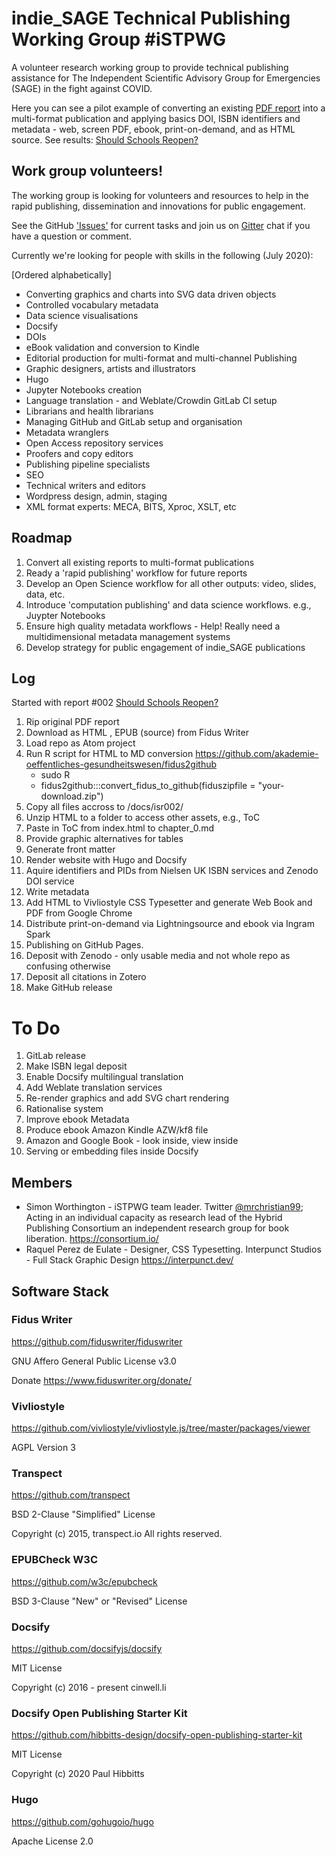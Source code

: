 # indie_SAGE Technical Publishing Working Group #iSTPWG

A volunteer research working group to provide technical publishing assistance for The Independent Scientific Advisory Group for Emergencies (SAGE) in the fight against COVID.

Here you can see a pilot example of converting an existing [PDF report](https://www.independentsage.org/wp-content/uploads/2020/05/Independent-Sage-Brief-Report-on-Schools.pdf) into a multi-format publication and applying basics DOI, ISBN identifiers and metadata - web, screen PDF, ebook, print-on-demand, and as HTML source. See results: [Should Schools Reopen?](https://independent-sage.github.io/Should-Schools-Reopen/#/)

## Work group volunteers!

The working group is looking for volunteers and resources to help in the rapid publishing, dissemination and innovations for public engagement.

See the GitHub ['Issues'](https://github.com/Independent-SAGE/Technical-Publishing-Working-Group/issues) for current tasks and join us on [Gitter](https://gitter.im/indie_SAGE/TPWG) chat if you have a question or comment.

Currently we're looking for people with skills in the following (July 2020):

[Ordered alphabetically]

  - Converting graphics and charts into SVG data driven objects
  - Controlled vocabulary metadata
  - Data science visualisations
  - Docsify
  - DOIs
  - eBook validation and conversion to Kindle
  - Editorial production for multi-format and multi-channel Publishing
  - Graphic designers, artists and illustrators
  - Hugo
  - Jupyter Notebooks creation
  - Language translation - and Weblate/Crowdin GitLab CI setup
  - Librarians and health librarians
  - Managing GitHub and GitLab setup and organisation
  - Metadata wranglers
  - Open Access repository services
  - Proofers and copy editors
  - Publishing pipeline specialists
  - SEO
  - Technical writers and editors
  - Wordpress design, admin, staging
  - XML format experts: MECA, BITS, Xproc, XSLT, etc

## Roadmap

  1. Convert all existing reports to multi-format publications
  2. Ready a 'rapid publishing' workflow for future reports
  3. Develop an Open Science workflow for all other outputs: video, slides, data, etc.
  4. Introduce 'computation publishing' and data science workflows. e.g., Juypter Notebooks
  5. Ensure high quality metadata workflows - Help! Really need a multidimensional metadata management systems
  6. Develop strategy for public engagement of indie_SAGE publications

## Log

Started with report #002 [Should Schools Reopen?](https://independent-sage.github.io/Should-Schools-Reopen/#/)

1. Rip original PDF report
1. Download as HTML , EPUB (source) from Fidus Writer
1. Load repo as Atom project
1. Run R script for HTML to MD conversion https://github.com/akademie-oeffentliches-gesundheitswesen/fidus2github
   - sudo R
   - fidus2github:::convert_fidus_to_github(fiduszipfile = "your-download.zip")
1. Copy all files accross to /docs/isr002/
1. Unzip HTML to a folder to access other assets, e.g., ToC
1. Paste in ToC from index.html to chapter_0.md
1. Provide graphic alternatives for tables
1. Generate front matter
1. Render website with Hugo and Docsify
1. Aquire identifiers and PIDs from Nielsen UK ISBN services and Zenodo DOI service
1. Write metadata
1. Add HTML to Vivliostyle CSS Typesetter and generate Web Book and PDF from Google Chrome
1. Distribute print-on-demand via Lightningsource and ebook via Ingram Spark
1. Publishing on GitHub Pages.
1. Deposit with Zenodo - only usable media and not whole repo as confusing otherwise
1. Deposit all citations in Zotero
1. Make GitHub release

# To Do

 1. GitLab release
 1. Make ISBN legal deposit
 1. Enable Docsify multilingual translation
 1. Add Weblate translation services
 1. Re-render graphics and add SVG chart rendering
 1. Rationalise system
 1. Improve ebook Metadata
 1. Produce ebook Amazon Kindle AZW/kf8 file
 1. Amazon and Google Book - look inside, view inside
 1. Serving or embedding files inside Docsify

## Members

  - Simon Worthington - iSTPWG team leader. Twitter [@mrchristian99](https://twitter.com/mrchristian99); Acting in an individual capacity as research lead of the Hybrid Publishing Consortium an independent research group for book liberation. https://consortium.io/
  - Raquel Perez de Eulate - Designer, CSS Typesetting. Interpunct Studios - Full Stack Graphic Design https://interpunct.dev/

  ## Software Stack

  ### Fidus Writer

  https://github.com/fiduswriter/fiduswriter

  GNU Affero General Public License v3.0

  Donate https://www.fiduswriter.org/donate/

  ### Vivliostyle

  https://github.com/vivliostyle/vivliostyle.js/tree/master/packages/viewer

  AGPL Version 3

  ### Transpect

  https://github.com/transpect

  BSD 2-Clause "Simplified" License

  Copyright (c) 2015, transpect.io All rights reserved.

  ### EPUBCheck W3C

  https://github.com/w3c/epubcheck

  BSD 3-Clause "New" or "Revised" License

  ### Docsify

  https://github.com/docsifyjs/docsify

  MIT License

  Copyright (c) 2016 - present cinwell.li

  ### Docsify Open Publishing Starter Kit

  https://github.com/hibbitts-design/docsify-open-publishing-starter-kit

  MIT License

  Copyright (c) 2020 Paul Hibbitts

  ### Hugo

  https://github.com/gohugoio/hugo

  Apache License 2.0
